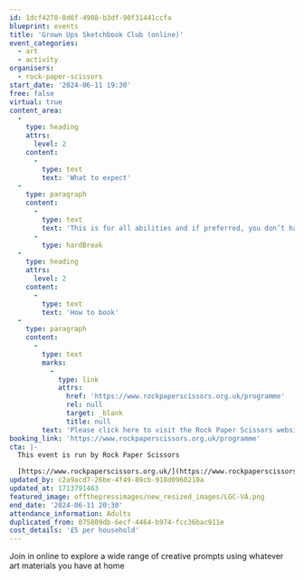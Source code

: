 ```yaml
---
id: 1dcf4278-8d6f-4908-b3df-90f31441ccfa
blueprint: events
title: 'Grown Ups Sketchbook Club (online)'
event_categories:
  - art
  - activity
organisers:
  - rock-paper-scissors
start_date: '2024-06-11 19:30'
free: false
virtual: true
content_area:
  -
    type: heading
    attrs:
      level: 2
    content:
      -
        type: text
        text: 'What to expect'
  -
    type: paragraph
    content:
      -
        type: text
        text: 'This is for all abilities and if preferred, you don’t have to be visible or contribute in any way if you choose. Everybody is welcome!'
      -
        type: hardBreak
  -
    type: heading
    attrs:
      level: 2
    content:
      -
        type: text
        text: 'How to book'
  -
    type: paragraph
    content:
      -
        type: text
        marks:
          -
            type: link
            attrs:
              href: 'https://www.rockpaperscissors.org.uk/programme'
              rel: null
              target: _blank
              title: null
        text: 'Please click here to visit the Rock Paper Scissors website and book your place.'
booking_link: 'https://www.rockpaperscissors.org.uk/programme'
cta: |-
  This event is run by Rock Paper Scissors

  [https://www.rockpaperscissors.org.uk/](https://www.rockpaperscissors.org.uk/)
updated_by: c2a9acd7-26be-4f49-89cb-918d0960210a
updated_at: 1713791463
featured_image: offthepressimages/new_resized_images/LGC-VA.png
end_date: '2024-06-11 20:30'
attendance_information: Adults
duplicated_from: 075809db-6ecf-4464-b974-fcc36bac911e
cost_details: '£5 per household'
---
```

Join in online to explore a wide range of creative prompts using whatever art materials you have at home